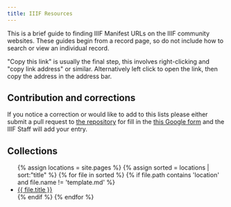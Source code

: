 ```yaml
---
title: IIIF Resources
---
```


This is a brief guide to finding IIIF Manifest URLs on the IIIF community websites.  These guides begin from a record page, so do not include how to search or view an individual record.

"Copy this link" is usually the final step, this involves right-clicking and "copy link address" or similar. Alternatively left click to open the link, then copy the address in the address bar.

## Contribution and corrections

If you notice a correction or would like to add to this lists please either submit a pull request to [the repository](todo) for fill in the [this Google form](todo) and the IIIF Staff will add your entry. 

## Collections

<ul>
  {% assign locations = site.pages %}
  {% assign sorted = locations | sort:"title" %}
  {% for file in sorted %}
    {% if file.path contains 'location' and file.name != 'template.md' %} 
      <li>
        <a href="{{file.url}}">{{ file.title }}</a>
      </li>
    {% endif %}
  {% endfor %}
</ul>
